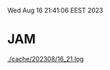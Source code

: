 Wed Aug 16 21:41:06 EEST 2023
# JAM
<a href='./cache/202308/16_21.log'>./cache/202308/16_21.log</a>
